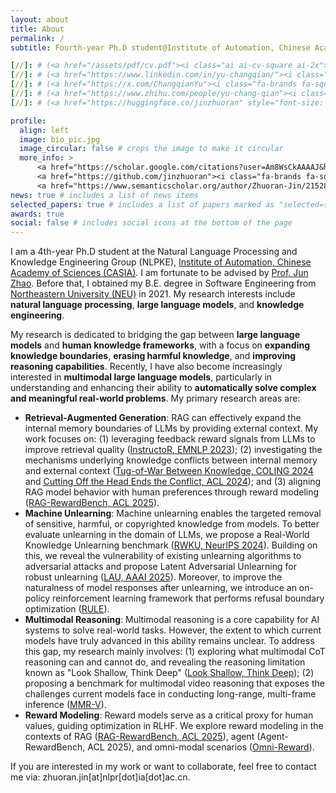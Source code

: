 ```yaml
---
layout: about
title: About
permalink: /
subtitle: Fourth-year Ph.D student@Institute of Automation, Chinese Academy of Sciences

[//]: # (<a href="/assets/pdf/cv.pdf"><i class="ai ai-cv-square ai-2x"></i></a>)
[//]: # (<a href="https://www.linkedin.com/in/yu-changqian/"><i class="fa-brands fa-linkedin fa-2x"></i></a>)
[//]: # (<a href="https://x.com/ChangqianYu"><i class="fa-brands fa-square-x-twitter fa-2x"></i></a>)
[//]: # (<a href="https://www.zhihu.com/people/yu-chang-qian"><i class="fa-brands fa-zhihu fa-2x"></i></a>)
[//]: # (<a href="https://huggingface.co/jinzhuoran" style="font-size: 24px; text-decoration: none;">🤗</a>)

profile:
  align: left
  image: bio_pic.jpg
  image_circular: false # crops the image to make it circular
  more_info: >
      <a href="https://scholar.google.com/citations?user=Am8WsCkAAAAJ&hl=en"><i class="ai ai-google-scholar-square ai-2x"></i></a>
      <a href="https://github.com/jinzhuoran"><i class="fa-brands fa-square-github fa-2x"></i></a>
      <a href="https://www.semanticscholar.org/author/Zhuoran-Jin/2152843772"><i class="ai ai-semantic-scholar-square ai-2x"></i></a>
news: true # includes a list of news items
selected_papers: true # includes a list of papers marked as "selected={true}"
awards: true
social: false # includes social icons at the bottom of the page
---
```



I am a 4th-year Ph.D student at the Natural Language Processing and Knowledge Engineering Group (NLPKE), [Institute of Automation, Chinese Academy of Sciences (CASIA)](http://www.ia.ac.cn/). I am fortunate to be advised by [Prof. Jun Zhao](https://nlpr-web.ia.ac.cn/cip/english/~junzhao/index.html). Before that, I obtained my B.E. degree in Software Engineering from [Northeastern University (NEU)](https://www.neu.edu.cn/) in 2021. My research interests include **natural language processing**, **large language models**, and **knowledge engineering**.

My research is dedicated to bridging the gap between **large language models** and **human knowledge frameworks**, with a focus on **expanding knowledge boundaries**, **erasing harmful knowledge**, and **improving reasoning capabilities**.
Recently, I have also become increasingly interested in **multimodal large language models**, particularly in understanding and enhancing their ability to **automatically solve complex and meaningful real-world problems**. My primary research areas are:

- **Retrieval-Augmented Generation**: RAG can effectively expand the internal memory boundaries of LLMs by providing external context. My work focuses on: (1) leveraging feedback reward signals from LLMs to improve retrieval quality ([InstructoR, EMNLP 2023](https://aclanthology.org/2023.findings-emnlp.443.pdf)); (2) investigating the mechanisms underlying knowledge conflicts between internal memory and external context ([Tug-of-War Between Knowledge, COLING 2024](https://aclanthology.org/2024.lrec-main.1466.pdf) and [Cutting Off the Head Ends the Conflict, ACL 2024](https://aclanthology.org/2024.findings-acl.70.pdf)); and (3) aligning RAG model behavior with human preferences through reward modeling ([RAG-RewardBench, ACL 2025](https://arxiv.org/pdf/2412.13746)).
- **Machine Unlearning**: Machine unlearning enables the targeted removal of sensitive, harmful, or copyrighted knowledge from models. To better evaluate unlearning in the domain of LLMs, we propose a Real-World Knowledge Unlearning benchmark ([RWKU, NeurIPS 2024](https://openreview.net/forum?id=wOmtZ5FgMH)). Building on this, we reveal the vulnerability of existing unlearning algorithms to adversarial attacks and propose Latent Adversarial Unlearning for robust unlearning ([LAU, AAAI 2025](https://ojs.aaai.org/index.php/AAAI/article/view/34769)). Moreover, to improve the naturalness of model responses after unlearning, we introduce an on-policy reinforcement learning framework that performs refusal boundary optimization ([RULE](https://github.com/chenlong-clock/RULE-Unlearn)).
- **Multimodal Reasoning**: Multimodal reasoning is a core capability for AI systems to solve real-world tasks. However, the extent to which current models have truly advanced in this ability remains unclear. To address this gap, my research mainly involves: (1) exploring what multimodal CoT reasoning can and cannot do, and revealing the reasoning limitation known as "Look Shallow, Think Deep" ([Look Shallow, Think Deep](https://openreview.net/forum?id=wOmtZ5FgMH)); (2) proposing a benchmark for multimodal video reasoning that exposes the challenges current models face in conducting long-range, multi-frame inference ([MMR-V](https://openreview.net/forum?id=wOmtZ5FgMH)).
- **Reward Modeling**: Reward models serve as a critical proxy for human values, guiding optimization in RLHF. We explore reward modeling in the contexts of RAG ([RAG-RewardBench, ACL 2025](https://arxiv.org/pdf/2412.13746)), agent (Agent-RewardBench, ACL 2025), and omni-modal scenarios ([Omni-Reward](https://omnireward.github.io/)).




If you are interested in my work or want to collaborate, feel free to contact me via: zhuoran.jin[at]nlpr[dot]ia[dot]ac.cn.
